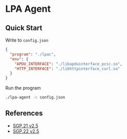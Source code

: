 # LPA Agent

## Quick Start

Write to `config.json`

```json
{
  "program": "./lpac",
  "env": {
    "APDU_INTERFACE": "./libapduinterface_pcsc.so",
    "HTTP_INTERFACE": "./libhttpinterface_curl.so"
  }
}
```

Run the program

```bash
./lpa-agent -c config.json
```

## References

- [SGP.21 v2.5](https://www.gsma.com/esim/resources/sgp-21-v2-5/)
- [SGP.22 v2.5](https://www.gsma.com/esim/resources/sgp-22-v2-5/)
